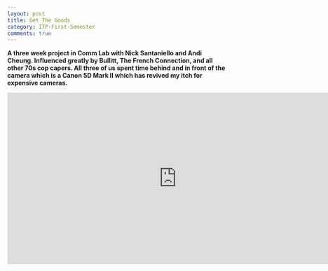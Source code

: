 ```yaml
---
layout: post
title: Get The Goods
category: ITP-First-Semester
comments: true
---
```


**A three week project in Comm Lab with Nick Santaniello and Andi Cheung. Influenced greatly by Bullitt, The French Connection, and all other 70s cop capers. All three of us spent time behind and in front of the camera which is a Canon 5D Mark II which has revived my itch for expensive cameras.**

<iframe width="771" height="392" src="http://www.youtube.com/embed/D16Ip0MMQDU?rel=0" frameborder="0" allowfullscreen></iframe>
